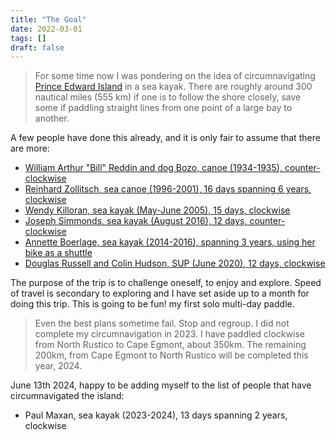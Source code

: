 ```yaml
---
title: "The Goal"
date: 2022-03-01
tags: []
draft: false
---
```


> For some time now I was pondering on the idea of circumnavigating [Prince Edward Island](https://www.google.ca/maps/@46.4033276,-62.9856972,8.32z) in a sea kayak. There are roughly around 300 nautical miles (555 km) if one is to follow the shore closely, save some if paddling straight lines from one point of a large bay to another.

A few people have done this already, and it is only fair to assume that there are more:

- [William Arthur "Bill" Reddin and dog Bozo, canoe (1934-1935), counter-clockwise](https://islandvoices.ca/islandora/object/ivoices%3A318)
- [Reinhard Zollitsch, sea canoe (1996-2001), 16 days spanning 6 years, clockwise](http://www.zollitschcanoeadventures.com/articles/pei.html)
- [Wendy Killoran, sea kayak (May-June 2005), 15 days, clockwise](https://glska.com/around-p-e-i-by-kayak/)
- [Joseph Simmonds, sea kayak (August 2016), 12 days, counter-clockwise](https://www.cbc.ca/news/canada/prince-edward-island/pei-kayak-1.3729504)
- [Annette Boerlage, sea kayak (2014-2016), spanning 3 years, using her bike as a shuttle](https://fourfeetonadventure.com/)
- [Douglas Russell and Colin Hudson, SUP (June 2020), 12 days, clockwise](https://atlantic.ctvnews.ca/two-veterans-become-first-to-paddleboard-around-p-e-i-for-injured-soldiers-1.5978679)

The purpose of the trip is to challenge oneself, to enjoy and explore. Speed of travel is secondary to exploring and I have set aside up to a month for doing this trip. This is going to be fun! my first solo multi-day paddle.

> Even the best plans sometime fail. Stop and regroup. I did not complete my circumnavigation in 2023. I have paddled clockwise from North Rustico to Cape Egmont, about 350km. The remaining 200km, from Cape Egmont to North Rustico will be completed this year, 2024.

June 13th 2024, happy to be adding myself to the list of people that have circumnavigated the island:

- Paul Maxan, sea kayak (2023-2024), 13 days spanning 2 years, clockwise
